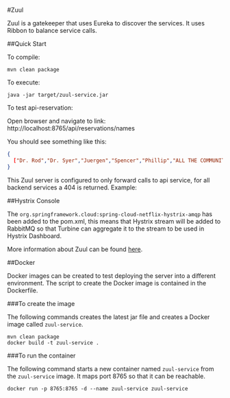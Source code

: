 #Zuul

Zuul is a gatekeeper that uses Eureka to discover the services. It uses Ribbon to balance service calls.

##Quick Start

To compile:

```ShellSession
mvn clean package
```

To execute:

```ShellSession
java -jar target/zuul-service.jar
```

To test api-reservation:

Open browser and navigate to link: http://localhost:8765/api/reservations/names

You should see something like this:

```json
{
  ["Dr. Rod","Dr. Syer","Juergen","Spencer","Phillip","ALL THE COMMUNITY","Josh"]
}
```

This Zuul server is configured to only forward calls to api service, for all backend services a 404 is returned. Example:

##Hystrix Console
    
The ```org.springframework.cloud:spring-cloud-netflix-hystrix-amqp``` has been added to the pom.xml, this means that Hystrix stream will be added to RabbitMQ so that
Turbine can aggregate it to the stream to be used in Hystrix Dashboard.

More information about Zuul can be found [here](http://projects.spring.io/spring-cloud/spring-cloud.html#_router_and_filter_zuul).

##Docker

Docker images can be created to test deploying the server into a different environment. The script to create the Docker image is contained in the Dockerfile.
 
###To create the image

The following commands creates the latest jar file and creates a Docker image called ```zuul-service```.

```
mvn clean package
docker build -t zuul-service .
```

###To run the container

The following command starts a new container named ```zuul-service``` from the ```zuul-service``` image. It maps port 8765 so that it can be reachable.

```
docker run -p 8765:8765 -d --name zuul-service zuul-service
```
